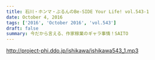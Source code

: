 ```yaml
---
title: 石川・ホンマ・ぶるんのBe-SIDE Your Life! vol.543-1
date: October 4, 2016
tags: ['2016', 'October 2016', 'vol.543']
draft: false
summary: 今だから言える、作家稼業のギャラ事情！SAITO
---
```


http://project-phi.ddo.jp/ishikawa/ishikawa543_1.mp3